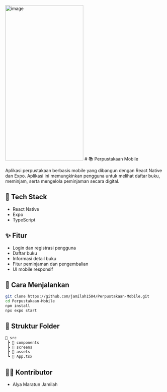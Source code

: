 <img width="248" height="494" alt="image" src="https://github.com/user-attachments/assets/fd283960-8fd5-442c-bf53-24df1a1f21a4" />
# 📚 Perpustakaan Mobile

Aplikasi perpustakaan berbasis mobile yang dibangun dengan React Native dan Expo. Aplikasi ini memungkinkan pengguna untuk melihat daftar buku, meminjam, serta mengelola peminjaman secara digital.

## 🔧 Tech Stack

- React Native
- Expo
- TypeScript

## ✨ Fitur

- Login dan registrasi pengguna
- Daftar buku
- Informasi detail buku
- Fitur peminjaman dan pengembalian
- UI mobile responsif

## 🚀 Cara Menjalankan

```bash
git clone https://github.com/jamilah1504/Perpustakaan-Mobile.git
cd Perpustakaan-Mobile
npm install
npx expo start
```

## 📂 Struktur Folder

```txt
📁 src
 ┣ 📁 components
 ┣ 📁 screens
 ┣ 📁 assets
 ┗ 📜 App.tsx
```

## 🙋‍♀️ Kontributor

- Alya Maratun Jamilah
